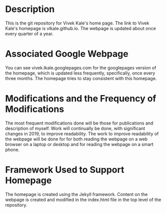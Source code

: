 # Description
This is the git repository for Vivek Kale's home page. The link to Vivek Kale's homepage is vlkale.github.io. The webpage is updated about once every quarter of a year.

# Associated Google Webpage
You can see vivek.lkale.googlepages.com for the googlepages version of the homepage, which is updated less frequently, specifically, once every three months. The homepage  tries to stay consistent with this homepage. 

# Modifications and the Frequency of Modifications
The most frequent modifications done will be those for publications and description of myself. Work will continually be done, with significant changes in 2019, to improve readability. The work to improve readability of the webpage will be done for for both reading the webpage on a web browser on a laptop or desktop and for reading the webpage on a smart phone.

# Framework Used to Support Homepage
The homepage is created using the Jekyll framework. Content on the webpage is created and modified in the index.html file in the top level of the repository. 
